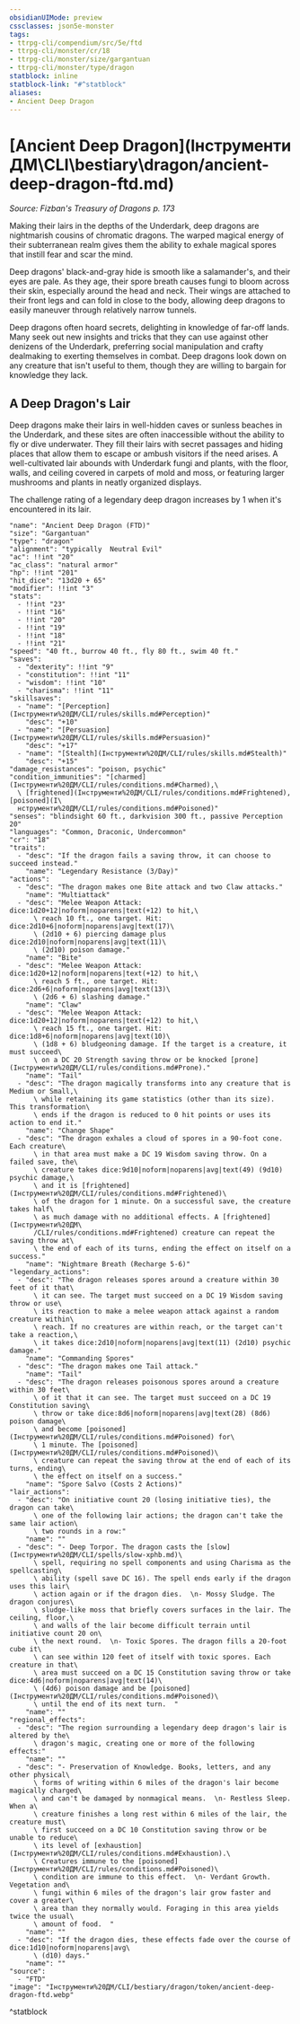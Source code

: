```yaml
---
obsidianUIMode: preview
cssclasses: json5e-monster
tags:
- ttrpg-cli/compendium/src/5e/ftd
- ttrpg-cli/monster/cr/18
- ttrpg-cli/monster/size/gargantuan
- ttrpg-cli/monster/type/dragon
statblock: inline
statblock-link: "#^statblock"
aliases:
- Ancient Deep Dragon
---
```

# [Ancient Deep Dragon](Інструменти ДМ\CLI\bestiary\dragon/ancient-deep-dragon-ftd.md)
*Source: Fizban's Treasury of Dragons p. 173*  

Making their lairs in the depths of the Underdark, deep dragons are nightmarish cousins of chromatic dragons. The warped magical energy of their subterranean realm gives them the ability to exhale magical spores that instill fear and scar the mind.

Deep dragons' black-and-gray hide is smooth like a salamander's, and their eyes are pale. As they age, their spore breath causes fungi to bloom across their skin, especially around the head and neck. Their wings are attached to their front legs and can fold in close to the body, allowing deep dragons to easily maneuver through relatively narrow tunnels.

Deep dragons often hoard secrets, delighting in knowledge of far-off lands. Many seek out new insights and tricks that they can use against other denizens of the Underdark, preferring social manipulation and crafty dealmaking to exerting themselves in combat. Deep dragons look down on any creature that isn't useful to them, though they are willing to bargain for knowledge they lack.

## A Deep Dragon's Lair

Deep dragons make their lairs in well-hidden caves or sunless beaches in the Underdark, and these sites are often inaccessible without the ability to fly or dive underwater. They fill their lairs with secret passages and hiding places that allow them to escape or ambush visitors if the need arises. A well-cultivated lair abounds with Underdark fungi and plants, with the floor, walls, and ceiling covered in carpets of mold and moss, or featuring larger mushrooms and plants in neatly organized displays.

The challenge rating of a legendary deep dragon increases by 1 when it's encountered in its lair.

```statblock
"name": "Ancient Deep Dragon (FTD)"
"size": "Gargantuan"
"type": "dragon"
"alignment": "typically  Neutral Evil"
"ac": !!int "20"
"ac_class": "natural armor"
"hp": !!int "201"
"hit_dice": "13d20 + 65"
"modifier": !!int "3"
"stats":
  - !!int "23"
  - !!int "16"
  - !!int "20"
  - !!int "19"
  - !!int "18"
  - !!int "21"
"speed": "40 ft., burrow 40 ft., fly 80 ft., swim 40 ft."
"saves":
  - "dexterity": !!int "9"
  - "constitution": !!int "11"
  - "wisdom": !!int "10"
  - "charisma": !!int "11"
"skillsaves":
  - "name": "[Perception](Інструменти%20ДМ/CLI/rules/skills.md#Perception)"
    "desc": "+10"
  - "name": "[Persuasion](Інструменти%20ДМ/CLI/rules/skills.md#Persuasion)"
    "desc": "+17"
  - "name": "[Stealth](Інструменти%20ДМ/CLI/rules/skills.md#Stealth)"
    "desc": "+15"
"damage_resistances": "poison, psychic"
"condition_immunities": "[charmed](Інструменти%20ДМ/CLI/rules/conditions.md#Charmed),\
  \ [frightened](Інструменти%20ДМ/CLI/rules/conditions.md#Frightened), [poisoned](І\
  нструменти%20ДМ/CLI/rules/conditions.md#Poisoned)"
"senses": "blindsight 60 ft., darkvision 300 ft., passive Perception 20"
"languages": "Common, Draconic, Undercommon"
"cr": "18"
"traits":
  - "desc": "If the dragon fails a saving throw, it can choose to succeed instead."
    "name": "Legendary Resistance (3/Day)"
"actions":
  - "desc": "The dragon makes one Bite attack and two Claw attacks."
    "name": "Multiattack"
  - "desc": "Melee Weapon Attack: dice:1d20+12|noform|noparens|text(+12) to hit,\
      \ reach 10 ft., one target. Hit: dice:2d10+6|noform|noparens|avg|text(17)\
      \ (2d10 + 6) piercing damage plus dice:2d10|noform|noparens|avg|text(11)\
      \ (2d10) poison damage."
    "name": "Bite"
  - "desc": "Melee Weapon Attack: dice:1d20+12|noform|noparens|text(+12) to hit,\
      \ reach 5 ft., one target. Hit: dice:2d6+6|noform|noparens|avg|text(13)\
      \ (2d6 + 6) slashing damage."
    "name": "Claw"
  - "desc": "Melee Weapon Attack: dice:1d20+12|noform|noparens|text(+12) to hit,\
      \ reach 15 ft., one target. Hit: dice:1d8+6|noform|noparens|avg|text(10)\
      \ (1d8 + 6) bludgeoning damage. If the target is a creature, it must succeed\
      \ on a DC 20 Strength saving throw or be knocked [prone](Інструменти%20ДМ/CLI/rules/conditions.md#Prone)."
    "name": "Tail"
  - "desc": "The dragon magically transforms into any creature that is Medium or Small,\
      \ while retaining its game statistics (other than its size). This transformation\
      \ ends if the dragon is reduced to 0 hit points or uses its action to end it."
    "name": "Change Shape"
  - "desc": "The dragon exhales a cloud of spores in a 90-foot cone. Each creature\
      \ in that area must make a DC 19 Wisdom saving throw. On a failed save, the\
      \ creature takes dice:9d10|noform|noparens|avg|text(49) (9d10) psychic damage,\
      \ and it is [frightened](Інструменти%20ДМ/CLI/rules/conditions.md#Frightened)\
      \ of the dragon for 1 minute. On a successful save, the creature takes half\
      \ as much damage with no additional effects. A [frightened](Інструменти%20ДМ\
      /CLI/rules/conditions.md#Frightened) creature can repeat the saving throw at\
      \ the end of each of its turns, ending the effect on itself on a success."
    "name": "Nightmare Breath (Recharge 5-6)"
"legendary_actions":
  - "desc": "The dragon releases spores around a creature within 30 feet of it that\
      \ it can see. The target must succeed on a DC 19 Wisdom saving throw or use\
      \ its reaction to make a melee weapon attack against a random creature within\
      \ reach. If no creatures are within reach, or the target can't take a reaction,\
      \ it takes dice:2d10|noform|noparens|avg|text(11) (2d10) psychic damage."
    "name": "Commanding Spores"
  - "desc": "The dragon makes one Tail attack."
    "name": "Tail"
  - "desc": "The dragon releases poisonous spores around a creature within 30 feet\
      \ of it that it can see. The target must succeed on a DC 19 Constitution saving\
      \ throw or take dice:8d6|noform|noparens|avg|text(28) (8d6) poison damage\
      \ and become [poisoned](Інструменти%20ДМ/CLI/rules/conditions.md#Poisoned) for\
      \ 1 minute. The [poisoned](Інструменти%20ДМ/CLI/rules/conditions.md#Poisoned)\
      \ creature can repeat the saving throw at the end of each of its turns, ending\
      \ the effect on itself on a success."
    "name": "Spore Salvo (Costs 2 Actions)"
"lair_actions":
  - "desc": "On initiative count 20 (losing initiative ties), the dragon can take\
      \ one of the following lair actions; the dragon can't take the same lair action\
      \ two rounds in a row:"
    "name": ""
  - "desc": "- Deep Torpor. The dragon casts the [slow](Інструменти%20ДМ/CLI/spells/slow-xphb.md)\
      \ spell, requiring no spell components and using Charisma as the spellcasting\
      \ ability (spell save DC 16). The spell ends early if the dragon uses this lair\
      \ action again or if the dragon dies.  \n- Mossy Sludge. The dragon conjures\
      \ sludge-like moss that briefly covers surfaces in the lair. The ceiling, floor,\
      \ and walls of the lair become difficult terrain until initiative count 20 on\
      \ the next round.  \n- Toxic Spores. The dragon fills a 20-foot cube it\
      \ can see within 120 feet of itself with toxic spores. Each creature in that\
      \ area must succeed on a DC 15 Constitution saving throw or take dice:4d6|noform|noparens|avg|text(14)\
      \ (4d6) poison damage and be [poisoned](Інструменти%20ДМ/CLI/rules/conditions.md#Poisoned)\
      \ until the end of its next turn.  "
    "name": ""
"regional_effects":
  - "desc": "The region surrounding a legendary deep dragon's lair is altered by the\
      \ dragon's magic, creating one or more of the following effects:"
    "name": ""
  - "desc": "- Preservation of Knowledge. Books, letters, and any other physical\
      \ forms of writing within 6 miles of the dragon's lair become magically charged\
      \ and can't be damaged by nonmagical means.  \n- Restless Sleep. When a\
      \ creature finishes a long rest within 6 miles of the lair, the creature must\
      \ first succeed on a DC 10 Constitution saving throw or be unable to reduce\
      \ its level of [exhaustion](Інструменти%20ДМ/CLI/rules/conditions.md#Exhaustion).\
      \ Creatures immune to the [poisoned](Інструменти%20ДМ/CLI/rules/conditions.md#Poisoned)\
      \ condition are immune to this effect.  \n- Verdant Growth. Vegetation and\
      \ fungi within 6 miles of the dragon's lair grow faster and cover a greater\
      \ area than they normally would. Foraging in this area yields twice the usual\
      \ amount of food.  "
    "name": ""
  - "desc": "If the dragon dies, these effects fade over the course of dice:1d10|noform|noparens|avg\
      \ (d10) days."
    "name": ""
"source":
  - "FTD"
"image": "Інструменти%20ДМ/CLI/bestiary/dragon/token/ancient-deep-dragon-ftd.webp"
```
^statblock
